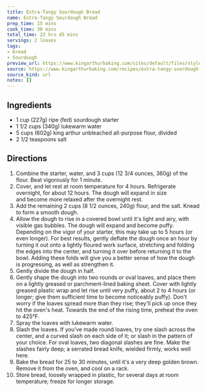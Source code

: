 ```yaml
---
title: Extra-Tangy Sourdough Bread
name: Extra-Tangy Sourdough Bread
prep_time: 15 mins
cook_time: 30 mins
total_time: 23 hrs 45 mins
servings: 2 loaves
tags:
- bread
- Sourdough
preview_url: https://www.kingarthurbaking.com/sites/default/files/styles/featured_image/public/recipe_legacy/92-3-large.jpg?itok=80UUj8st
source: https://www.kingarthurbaking.com/recipes/extra-tangy-sourdough-bread-recipe
source_kind: url
notes: []
---
```


## Ingredients
- 1 cup (227g) ripe (fed) sourdough starter
- 1 1/2 cups (340g) lukewarm water
- 5 cups (602g) king arthur unbleached all-purpose flour, divided
- 2 1/2 teaspoons salt


## Directions
1. Combine the starter, water, and 3 cups (12 3/4 ounces, 360g) of the flour. Beat vigorously for 1 minute.
2. Cover, and let rest at room temperature for 4 hours. Refrigerate overnight, for about 12 hours. The dough will expand in size and become more relaxed after the overnight rest.
3. Add the remaining 2 cups (8 1/2 ounces, 240g) flour, and the salt. Knead to form a smooth dough.
4. Allow the dough to rise in a covered bowl until it's light and airy, with visible gas bubbles. The dough will expand and become puffy. Depending on the vigor of your starter, this may take up to 5 hours (or even longer). For best results, gently deflate the dough once an hour by turning it out onto a lightly floured work surface, stretching and folding the edges into the center, and turning it over before returning it to the bowl. Adding these folds will give you a better sense of how the dough is progressing, as well as strengthen it.
5. Gently divide the dough in half.
6. Gently shape the dough into two rounds or oval loaves, and place them on a lightly greased or parchment-lined baking sheet. Cover with lightly greased plastic wrap and let rise until very puffy, about 2 to 4 hours (or longer; give them sufficient time to become noticeably puffy). Don't worry if the loaves spread more than they rise; they'll pick up once they hit the oven's heat. Towards the end of the rising time, preheat the oven to 425°F.
7. Spray the loaves with lukewarm water.
8. Slash the loaves. If you've made round loaves, try one slash across the center, and a curved slash on each side of it; or slash in the pattern of your choice. For oval loaves, two diagonal slashes are fine. Make the slashes fairly deep; a serrated bread knife, wielded firmly, works well here.
9. Bake the bread for 25 to 30 minutes, until it's a very deep golden brown. Remove it from the oven, and cool on a rack.
10. Store bread, loosely wrapped in plastic, for several days at room temperature; freeze for longer storage.
